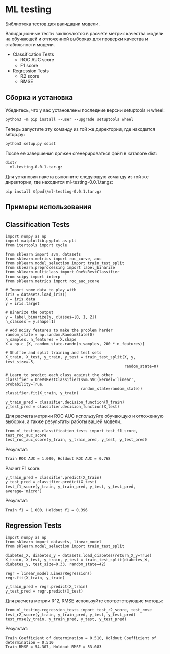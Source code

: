 # ML testing
Библиотека тестов для валидации модели.

Валидационные тесты заключаются в расчёте метрик качества модели на обучающей и отложенной выборках для проверки качества и стабильности модели.

* Classification Tests
    * ROC AUC score
    * F1 score
* Regression Tests
    * R2 score
    * RMSE
    
## Сборка и установка
Убедитесь, что у вас установлены последние версии setuptools и wheel:
```shell script
python3 -m pip install --user --upgrade setuptools wheel
```
Теперь запустите эту команду из той же директории, где находится setup.py:
```shell script
python3 setup.py sdist
```
После ее завершения должен сгенерироваться файл в каталоге dist:
```shell script
dist/
  ml-testing-0.0.1.tar.gz
```
Для установки пакета выполните следующую команду из той же директории, где находится ml-testing-0.0.1.tar.gz:
```shell script
pip install $(pwd)/ml-testing-0.0.1.tar.gz
```

## Примеры использования
## Classification Tests
```shell script
import numpy as np
import matplotlib.pyplot as plt
from itertools import cycle

from sklearn import svm, datasets
from sklearn.metrics import roc_curve, auc
from sklearn.model_selection import train_test_split
from sklearn.preprocessing import label_binarize
from sklearn.multiclass import OneVsRestClassifier
from scipy import interp
from sklearn.metrics import roc_auc_score

# Import some data to play with
iris = datasets.load_iris()
X = iris.data
y = iris.target

# Binarize the output
y = label_binarize(y, classes=[0, 1, 2])
n_classes = y.shape[1]

# Add noisy features to make the problem harder
random_state = np.random.RandomState(0)
n_samples, n_features = X.shape
X = np.c_[X, random_state.randn(n_samples, 200 * n_features)]

# Shuffle and split training and test sets
X_train, X_test, y_train, y_test = train_test_split(X, y, test_size=.5,
                                                    random_state=0)

# Learn to predict each class against the other
classifier = OneVsRestClassifier(svm.SVC(kernel='linear', probability=True,
                                 random_state=random_state))
classifier.fit(X_train, y_train)

y_train_pred = classifier.decision_function(X_train)
y_test_pred = classifier.decision_function(X_test)
```
Для расчета метрики ROC AUC используйте обучающую и отложенную выборки, а также результаты работы вашей модели.
```shell script
from ml_testing.classification_tests import test_f1_score, test_roc_auc_score
test_roc_auc_score(y_train, y_train_pred, y_test, y_test_pred)
```
Результат:
```shell script
Train ROC AUC = 1.000, Holdout ROC AUC = 0.768
```
Расчет F1 score:
```shell script
y_train_pred = classifier.predict(X_train)
y_test_pred = classifier.predict(X_test)
test_f1_score(y_train, y_train_pred, y_test, y_test_pred, average='micro')
```
Результат:
```shell script
Train f1 = 1.000, Holdout f1 = 0.396
```

## Regression Tests 
```shell script
import numpy as np
from sklearn import datasets, linear_model
from sklearn.model_selection import train_test_split

diabetes_X, diabetes_y = datasets.load_diabetes(return_X_y=True)
X_train, X_test, y_train, y_test = train_test_split(diabetes_X, diabetes_y, test_size=0.33, random_state=42)

regr = linear_model.LinearRegression()
regr.fit(X_train, y_train)

y_train_pred = regr.predict(X_train)
y_test_pred = regr.predict(X_test)
```
Для расчета метрик R^2, RMSE используйте соответствующие методы:
```shell script
from ml_testing.regression_tests import test_r2_score, test_rmse
test_r2_score(y_train, y_train_pred, y_test, y_test_pred)
test_rmse(y_train, y_train_pred, y_test, y_test_pred)
```
Результат:
```shell script
Train Coefficient of determination = 0.510, Holdout Coefficient of determination = 0.510
Train RMSE = 54.307, Holdout RMSE = 53.083
```

